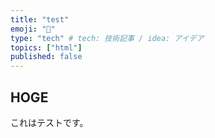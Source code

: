 ```yaml
---
title: "test"
emoji: "👋"
type: "tech" # tech: 技術記事 / idea: アイデア
topics: ["html"]
published: false
---
```

## HOGE

これはテストです。